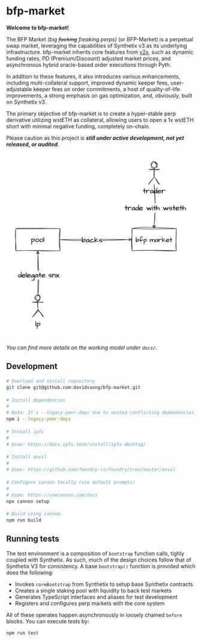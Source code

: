 # bfp-market

**Welcome to bfp-market!**

The BFP Market _(big ~~fucking~~ freaking perps)_ (or BFP-Market) is a perpetual swap market, leveraging the capabilities of Synthetix v3 as its underlying infrastructure. bfp-market inherits core features from [v2x](https://github.com/Synthetixio/synthetix/tree/develop/contracts), such as dynamic funding rates, PD (Premium/Discount) adjusted market prices, and asynchronous hybrid oracle-based order executions through Pyth.

In addition to these features, it also introduces various enhancements, including multi-collateral support, improved dynamic keeper fees, user-adjustable keeper fees on order commitments, a host of quality-of-life improvements, a strong emphasis on gas optimization, and, obviously, built on Synthetix v3.

The primary objective of bfp-market is to create a hyper-stable perp derivative utilizing wstETH as collateral, allowing users to open a 1x wstETH short with minimal negative funding, completely on-chain.

Please caution as this project is **_still under active development, not yet released, or audited_**.

<p align="center">
  <img src="./docs/images/summary.png">
</p>

_You can find more details on the working model under `docs/`._

## Development

```bash
# Download and install repository
git clone git@github.com:davidvuong/bfp-market.git

# Install dependencies
#
# Note: It's --legacy-peer-deps due to nested conflicting dependencies on cannon.
npm i --legacy-peer-deps

# Install ipfs
#
# @see: https://docs.ipfs.tech/install/ipfs-desktop/

# Install anvil
#
# @see: https://github.com/foundry-rs/foundry/tree/master/anvil

# Configure cannon locally (use default prompts)
#
# @see: https://usecannon.com/docs
npx cannon setup

# Build using cannon.
npm run build
```

## Running tests

The test environment is a composition of `bootstrap` function calls, tighly coupled with Synthetix. As such, much of the design choices follow that of Synthetix V3 for consistency. A base `bootstrap()` function is provided which does the following:

- Invokes `coreBootstrap` from Synthetix to setup base Synthetix contracts
- Creates a single staking pool with liquidity to back test markets
- Generates TypeScript interfaces and aliases for test development
- Registers and configures perp markets with the core system

All of these operates happen asynchronously in loosely chained `before` blocks. You can execute tests by:

```bash
npm run test
```
